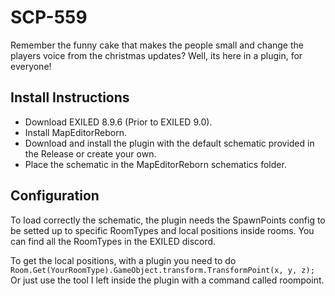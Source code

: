 # SCP-559

Remember the funny cake that makes the people small and change the players voice from the christmas updates? Well, its here in a plugin, for everyone!

## Install Instructions
- Download EXILED 8.9.6 (Prior to EXILED 9.0).
- Install MapEditorReborn.
- Download and install the plugin with the default schematic provided in the Release or create your own.
- Place the schematic in the MapEditorReborn schematics folder.

## Configuration
To load correctly the schematic, the plugin needs the SpawnPoints config to be setted up to specific RoomTypes and local positions inside rooms.
You can find all the RoomTypes in the EXILED discord.

To get the local positions, with a plugin you need to do `Room.Get(YourRoomType).GameObject.transform.TransformPoint(x, y, z);`
Or just use the tool I left inside the plugin with a command called roompoint.
